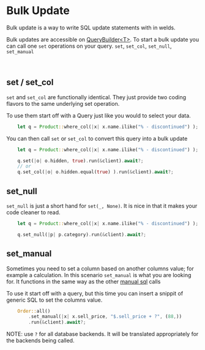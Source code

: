 # Bulk Update

Bulk update is a way to write SQL update statements with in welds.

Bulk updates are accessible on [QueryBuilder\<T\>](./query.md). To start a bulk update you can call one `set` operations on your query.
`set`, `set_col`, `set_null`, `set_manual`

<br/>

## set / set_col

`set` and `set_col` are functionally identical.
They just provide two coding flavors to the same underlying set operation.

To use them start off with a Query just like you would to select your data.

```rust
    let q = Product::where_col(|x| x.name.ilike("% - discontinued") );
```

You can then call `set` or `set_col` to convert this query into a bulk update

```rust
    let q = Product::where_col(|x| x.name.ilike("% - discontinued") );

    q.set(|o| o.hidden, true).run(&client).await?;
    // or
    q.set_col(|o| o.hidden.equal(true) ).run(&client).await?;

```

## set_null

`set_null` is just a short hand for `set(_, None)`.
It is nice in that it makes your code cleaner to read.

```rust
    let q = Product::where_col(|x| x.name.ilike("% - discontinued") );

    q.set_null(|p| p.category).run(&client).await?;

```

## set_manual

Sometimes you need to set a column based on another columns value; for example a calculation. 
In this scenario `set_manual` is what you are looking for. 
It functions in the same way as the other [manual sql](./query_sql.md) calls

To use it start off with a query,
but this time you can insert a snippit of generic SQL to set the columns value.

```rust
    Order::all()
        .set_manual(|x| x.sell_price, "$.sell_price + ?", (88,))
        .run(&client).await?;
```

NOTE: use `?` for all database backends. It will be translated appropriately for the backends being called.










